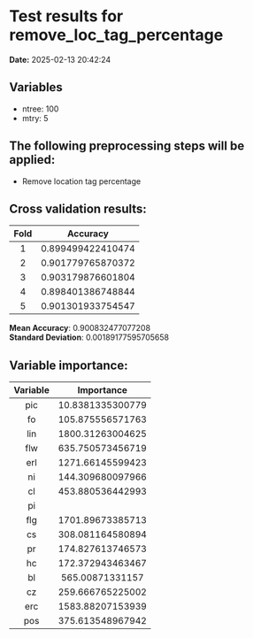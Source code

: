 # Test results for remove_loc_tag_percentage
**Date:**  2025-02-13 20:42:24 

## Variables 
 - ntree:  100 
 - mtry:  5 


 ## The following preprocessing steps will be applied: 
  - Remove location tag percentage 


 ## Cross validation results:
 | Fold | Accuracy |
 |:--:|:--:|
 |  1  |  0.899499422410474  |
 |  2  |  0.901779765870372  |
 |  3  |  0.903179876601804  |
 |  4  |  0.898401386748844  |
 |  5  |  0.901301933754547  |
  
 **Mean Accuracy**:  0.900832477077208  
 **Standard Deviation**:  0.00189177595705658  


 ## Variable importance:
 | Variable | Importance |
 |:--:|:--:|
 |  pic  |  10.8381335300779  |
 |  fo  |  105.875556571763  |
 |  lin  |  1800.31263004625  |
 |  flw  |  635.750573456719  |
 |  erl  |  1271.66145599423  |
 |  ni  |  144.309680097966  |
 |  cl  |  453.880536442993  |
 |  pi  |    |
 |  flg  |  1701.89673385713  |
 |  cs  |  308.081164580894  |
 |  pr  |  174.827613746573  |
 |  hc  |  172.372943463467  |
 |  bl  |  565.00871331157  |
 |  cz  |  259.666765225002  |
 |  erc  |  1583.88207153939  |
 |  pos  |  375.613548967942  |

